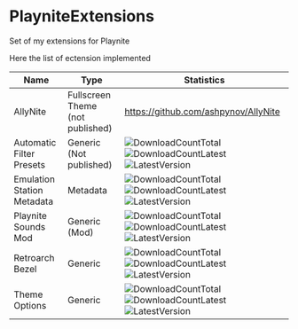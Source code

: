 # PlayniteExtensions

Set of my extensions for Playnite

Here the list of ectension implemented


| Name                     | Type| Statistics |
| -------------------------- | --|------------ |
| AllyNite| Fullscreen Theme (not published) | https://github.com/ashpynov/AllyNite
| Automatic Filter Presets | Generic (Not published) | ![DownloadCountTotal](https://img.shields.io/github/downloads/ashpynov/AutoFilterPresets/total?label=total%20downloads&style=plastic) ![DownloadCountLatest](https://img.shields.io/github/downloads/ashpynov/AutoFilterPresets/latest/total?style=plastic) ![LatestVersion](https://img.shields.io/github/v/tag/ashpynov/AutoFilterPresets?label=Latest%20version&style=plastic)           |
| Emulation Station Metadata | Metadata| ![DownloadCountTotal](https://img.shields.io/github/downloads/ashpynov/ESMetadata/total?label=total%20downloads&style=plastic) ![DownloadCountLatest](https://img.shields.io/github/downloads/ashpynov/ESMetadata/latest/total?style=plastic) ![LatestVersion](https://img.shields.io/github/v/tag/ashpynov/ESMetadata?label=Latest%20version&style=plastic)     |
|Playnite Sounds Mod|Generic (Mod)|![DownloadCountTotal](https://img.shields.io/github/downloads/ashpynov/PlayniteSound/total?label=total%20downloads&style=plastic) ![DownloadCountLatest](https://img.shields.io/github/downloads/ashpynov/PlayniteSound/latest/total?style=plastic) ![LatestVersion](https://img.shields.io/github/v/tag/ashpynov/PlayniteSound?label=Latest%20version&style=plastic)
|Retroarch Bezel| Generic|![DownloadCountTotal](https://img.shields.io/github/downloads/ashpynov/RetroBezel/total?label=total%20downloads&style=plastic) ![DownloadCountLatest](https://img.shields.io/github/downloads/ashpynov/RetroBezel/latest/total?style=plastic) ![LatestVersion](https://img.shields.io/github/v/tag/ashpynov/RetroBezel?label=Latest%20version&style=plastic)|
|Theme Options| Generic |![DownloadCountTotal](https://img.shields.io/github/downloads/ashpynov/ThemeOptions/total?label=total%20downloads&style=plastic) ![DownloadCountLatest](https://img.shields.io/github/downloads/ashpynov/ThemeOptions/latest/total?style=plastic) ![LatestVersion](https://img.shields.io/github/v/tag/ashpynov/ThemeOptions?label=Latest%20version&style=plastic) |

